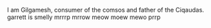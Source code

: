 I am Gilgamesh, consumer of the comsos and father of the Ciqaudas.  
garrett is smelly
mrrrp mrrow meow moew mewo prrp